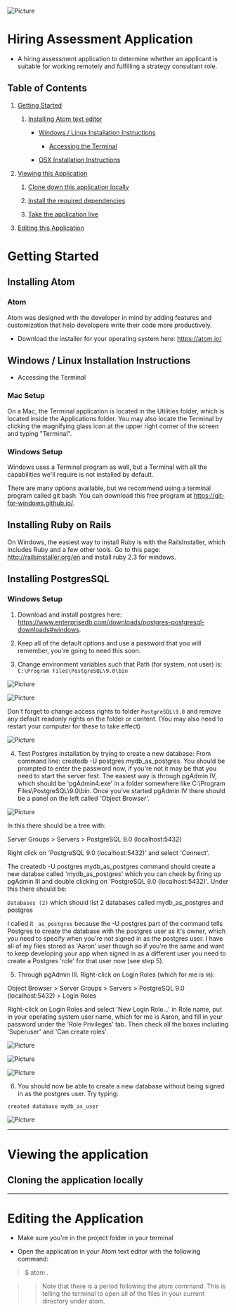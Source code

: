 ![Picture](http://static1.squarespace.com/static/57b77304b3db2bfb203fbf3f/t/581e02ade4fcb51e9e0bc4cd/1501254745108/?format=1500w)

# Hiring Assessment Application

* A hiring assessment application to determine whether an applicant is suitable for working remotely and fulfilling a strategy consultant role.

## Table of Contents

1. [Getting Started](#a)
    1. [Installing Atom text editor](#b)

        * [Windows / Linux Installation Instructions](#c)

          * [Accessing the Terminal](#d)

        * [OSX Installation Instructions](#e)

2. [Viewing this Application](#o)

    1. [Clone down this application locally](#p)

    2. [Install the required dependencies](#q)

    3. [Take the application live](#r)

3. [Editing this Application](#s)

# <a name="a"></a>Getting Started

## <a name="b"></a> Installing Atom

### Atom

Atom was designed with the developer in mind by adding features and customization that help developers write their code more productively.

* Download the installer for your operating system here: https://atom.io/

## <a name="c"></a> Windows / Linux Installation Instructions

* <a name="d"></a> Accessing the Terminal

### Mac Setup

On a Mac, the Terminal application is located in the Utilities folder, which is located inside the Applications folder. You may also locate the Terminal by clicking the magnifying glass icon at the upper right corner of the screen and typing "Terminal".

### Windows Setup

Windows uses a Terminal program as well, but a Terminal with all the capabilities we'll require is not installed by default.

There are many options available, but we recommend using a terminal program called git bash. You can download this free program at https://git-for-windows.github.io/.

## <a name="e"></a> Installing Ruby on Rails

On Windows, the easiest way to install Ruby is with the RailsInstaller, which includes Ruby and a few other tools. Go to this page: http://railsinstaller.org/en and install ruby 2.3 for windows.

## <a name="f"></a> Installing PostgresSQL

### Windows Setup

1. Download and install postgres here: https://www.enterprisedb.com/downloads/postgres-postgresql-downloads#windows.

2. Keep all of the default options and use a password that you will remember, you're going to need this soon.

3. Change environment variables such that Path (for system, not user) is: `C:\Program Files\PostgreSQL\9.0\bin`

![Picture](https://puu.sh/xt9V4/340431493d.png)

![Picture](https://puu.sh/xtdvD/f0b593a7fb.png)

Don't forget to change access rights to folder `PostgreSQL\9.0` and remove any default readonly rights on the folder or content. (You may also need to restart your computer for these to take effect)

![Picture](https://puu.sh/xta8T/8eb86d0999.png)

4. Test Postgres installation by trying to create a new database: From command line: createdb -U postgres mydb_as_postgres. You should be prompted to enter the password now, if you're not it may be that you need to start the server first. The easiest way is through pgAdmin IV, which should be 'pgAdmin4.exe' in a folder somewhere like C:\Program Files\PostgreSQL\9.0\bin. Once you've started pgAdmin IV there should be a panel on the left called 'Object Browser'.

![Picture](https://puu.sh/xt9Od/9f90d76956.png)

In this there should be a tree with:

Server Groups > Servers > PostgreSQL 9.0 (localhost:5432)

Right click on 'PostgreSQL 9.0 (localhost:5432)' and select 'Connect'.

The createdb -U postgres mydb_as_postgres command should create a new databse called 'mydb_as_postgres' which you can check by firing up pgAdmin III and double clicking on 'PostgreSQL 9.0 (localhost:5432)'. Under this there should be:

`Databases (2)` which should list 2 databases called mydb_as_postgres and postgres

I called it `_as_postgres` because the -U postgres part of the command tells Postgres to create the database with the postgres user as it's owner, which you need to specify when you're not signed in as the postgres user. I have all of my files stored as 'Aaron' user though so if you're the same and want to keep developing your app when signed in as a different user you need to create a Postgres 'role' for that user now (see step 5).

5. Through pgAdmin III. Right-click on Login Roles (which for me is in):

Object Browser > Server Groups > Servers > PostgreSQL 9.0 (localhost:5432) > Login Roles

Right-click on Login Roles and select 'New Login Role...' in Role name, put in your operating system user name, which for me is Aaron, and fill in your password under the 'Role Privileges' tab. Then check all the boxes including 'Superuser' and 'Can create roles'.

![Picture](https://puu.sh/xtamM/6875701447.png)

![Picture](https://puu.sh/xtapD/47c0979ee9.png)

![Picture](https://puu.sh/xtarb/d7dbde6638.png)

6. You should now be able to create a new database without being signed in as the postgres user. Try typing:

`created database mydb_as_user`

![Picture](https://puu.sh/xtdkE/24d65c6a4d.png)

- - - -

# <a name="o"></a> Viewing the application

## <a name="p"></a> Cloning the application locally

- - - -

# <a name="s"></a> Editing the Application

* Make sure you're in the project folder in your terminal

* Open the application in your Atom text editor with the following command:

> $ atom .

>> Note that there is a period following the atom command. This is telling the terminal to open all of the files in your current directory under atom.
